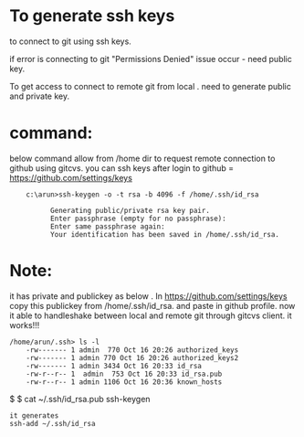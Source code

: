To generate ssh keys 
=====================

to connect to git using ssh keys.

  if error is connecting to git "Permissions Denied" issue occur - need public key.
 
 To get access to connect to remote git from local . need to generate public and private key.

   command:
   ========
   
 below command allow from /home dir to request remote connection to github using gitcvs.
 you can ssh keys after login to github = https://github.com/settings/keys
 
   
        c:\arun>ssh-keygen -o -t rsa -b 4096 -f /home/.ssh/id_rsa
        
              Generating public/private rsa key pair.
              Enter passphrase (empty for no passphrase): 
              Enter same passphrase again: 
              Your identification has been saved in /home/.ssh/id_rsa.

Note:
=====

it has private and publickey as below . In https://github.com/settings/keys copy this publickey from /home/.ssh/id_rsa.
and paste in github profile. now it able to handleshake between local and remote git through gitcvs client. it works!!!

    /home/arun/.ssh> ls -l
        -rw------- 1 admin  770 Oct 16 20:26 authorized_keys
        -rw------- 1 admin 770 Oct 16 20:26 authorized_keys2
        -rw------- 1 admin 3434 Oct 16 20:33 id_rsa
        -rw-r--r-- 1  admin  753 Oct 16 20:33 id_rsa.pub
        -rw-r--r-- 1 admin 1106 Oct 16 20:36 known_hosts

$
$ cat ~/.ssh/id_rsa.pub
    ssh-keygen 
    
    it generates 
    ssh-add ~/.ssh/id_rsa
